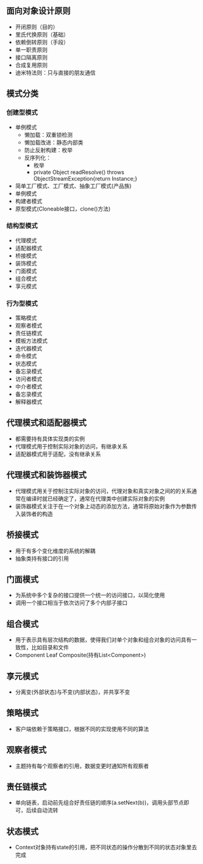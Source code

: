 ## 面向对象设计原则
* 开闭原则（目的）
* 里氏代换原则（基础）
* 依赖倒转原则（手段）
* 单一职责原则
* 接口隔离原则
* 合成复用原则
* 迪米特法则：只与直接的朋友通信

## 模式分类
### 创建型模式
- 单例模式
  - 懒加载：双重锁检测
  - 懒加载改进：静态内部类
  - 防止反射构建：枚举
  - 反序列化：
    - 枚举
    - private Object readResolve() throws ObjectStreamException{return Instance;}
- 简单工厂模式、工厂模式、抽象工厂模式(产品族)
- 单例模式
- 构建者模式
- 原型模式(Cloneable接口，clone()方法)
### 结构型模式
- 代理模式
- 适配器模式
- 桥接模式
- 装饰模式
- 门面模式
- 组合模式
- 享元模式
### 行为型模式
- 策略模式
- 观察者模式
- 责任链模式
- 模板方法模式
- 迭代器模式
- 命令模式
- 状态模式
- 备忘录模式
- 访问者模式
- 中介者模式
- 备忘录模式
- 解释器模式

## 代理模式和适配器模式
- 都需要持有具体实现类的实例
- 代理模式用于控制实际对象的访问，有继承关系
- 适配器模式用于适配，没有继承关系

## 代理模式和装饰器模式
- 代理模式用关于控制注实际对象的访问，代理对象和真实对象之间的的关系通常在编译时就已经确定了，通常在代理类中创建实际对象的实例
- 装饰器模式关注于在一个对象上动态的添加方法，通常将原始对象作为参数传入装饰者的构造

## 桥接模式
- 用于有多个变化维度的系统的解耦
- 抽象类持有接口的引用

## 门面模式
- 为系统中多个复杂的接口提供一个统一的访问接口，以简化使用
- 调用一个接口相当于依次访问了多个内部子接口

## 组合模式
- 用于表示具有层次结构的数据，使得我们对单个对象和组合对象的访问具有一致性，比如目录和文件
- Component Leaf Composite(持有List\<Component\>)

## 享元模式
- 分离变(外部状态)与不变(内部状态)，并共享不变

## 策略模式
- 客户端依赖于策略接口，根据不同的实现使用不同的算法

## 观察者模式
- 主题持有每个观察者的引用，数据变更时通知所有观察者

## 责任链模式
- 单向链表，启动前先组合好责任链的顺序(a.setNext(b))，调用头部节点即可，后续自动流转

## 状态模式
- Context对象持有state的引用，把不同状态的操作分散到不同的状态对象里去完成
